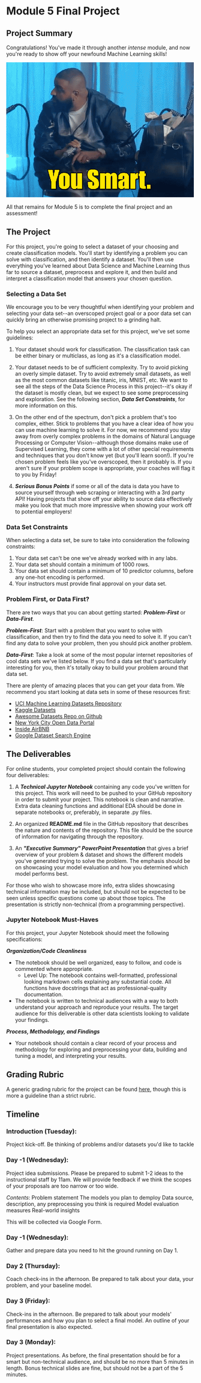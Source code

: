 
# Module 5 Final Project

## Project Summary

Congratulations! You've made it through another _intense_ module, and now you're ready to show off your newfound Machine Learning skills!

![awesome](images/smart.gif)

All that remains for Module 5 is to complete the final project and an assessment!

## The Project

For this project, you're going to select a dataset of your choosing and create classification models. You'll start by identifying a problem you can solve with classification, and then identify a dataset. You'll then use everything you've learned about Data Science and Machine Learning thus far to source a dataset, preprocess and explore it, and then build and interpret a classification model that answers your chosen question.


### Selecting a Data Set

We encourage you to be very thoughtful when identifying your problem and selecting your data set--an overscoped project goal or a poor data set can quickly bring an otherwise promising project to a grinding halt.

To help you select an appropriate data set for this project, we've set some guidelines:

1. Your dataset should work for classification. The classification task can be either binary or multiclass, as long as it's a classification model.   

2. Your dataset needs to be of sufficient complexity. Try to avoid picking an overly simple dataset. Try to avoid extremely small datasets, as well as the most common datasets like titanic, iris, MNIST, etc. We want to see all the steps of the Data Science Process in this project--it's okay if the dataset is mostly clean, but we expect to see some preprocessing and exploration. See the following section, **_Data Set Constraints_**, for more information on this.   

3. On the other end of the spectrum, don't pick a problem that's too complex, either. Stick to problems that you have a clear idea of how you can use machine learning to solve it. For now, we recommend you stay away from overly complex problems in the domains of Natural Language Processing or Computer Vision--although those domains make use of Supervised Learning, they come with a lot of other special requirements and techniques that you don't know yet (but you'll learn soon!). If you're chosen problem feels like you've overscoped, then it probably is. If you aren't sure if your problem scope is appropriate, your coaches will  flag it to you by Friday!  

4. **_Serious Bonus Points_** if some or all of the data is data you have to source yourself through web scraping or interacting with a 3rd party API! Having projects that show off your ability to source data effectively make you look that much more impressive when showing your work off to potential employers!

### Data Set Constraints

When selecting a data set, be sure to take into consideration the following constraints:

1. Your data set can't be one we've already worked with in any labs.
2. Your data set should contain a minimum of 1000 rows.    
3. Your data set should contain a minimum of 10 predictor columns, before any one-hot encoding is performed.   
4. Your instructors must provide final approval on your data set.

### Problem First, or Data First?

There are two ways that you can about getting started: **_Problem-First_** or **_Data-First_**.

**_Problem-First_**: Start with a problem that you want to solve with classification, and then try to find the data you need to solve it.  If you can't find any data to solve your problem, then you should pick another problem.

**_Data-First_**: Take a look at some of the most popular internet repositories of cool data sets we've listed below. If you find a data set that's particularly interesting for you, then it's totally okay to build your problem around that data set.

There are plenty of amazing places that you can get your data from. We recommend you start looking at data sets in some of these resources first:

* [UCI Machine Learning Datasets Repository](https://archive.ics.uci.edu/ml/datasets.html)
* [Kaggle Datasets](https://www.kaggle.com/datasets)
* [Awesome Datasets Repo on Github](https://github.com/awesomedata/awesome-public-datasets)
* [New York City Open Data Portal](https://opendata.cityofnewyork.us/)
* [Inside AirBNB ](http://insideairbnb.com/)
* [Google Dataset Search Engine](https://toolbox.google.com/datasetsearch)


## The Deliverables

For online students, your completed project should contain the following four deliverables:

1. A **_Technical Jupyter Notebook_** containing any code you've written for this project. This work will need to be pushed to your GitHub repository in order to submit your project.  This notebook is clean and narrative. Extra data cleaning functions and additional EDA should be done in separate notebooks or, preferably, in separate .py files.

2. An organized **README.md** file in the GitHub repository that describes the nature and contents of the repository. This file should be the source of information for navigating through the repository. 

4. An **_"Executive Summary" PowerPoint Presentation_** that gives a brief overview of your problem & dataset and shows the different models you've generated trying to solve the problem.  The emphasis should be on showcasing your model evaluation and how you determined which model performs best.
  
For those who wish to showcase more info, extra slides showcasing technical information may be included, but should not be expected to be seen unless specific questions come up about those topics.  The presentation is strictly non-technical (from a programming perspective).

### Jupyter Notebook Must-Haves

For this project, your Jupyter Notebook should meet the following specifications:

**_Organization/Code Cleanliness_**

* The notebook should be well organized, easy to follow, and code is commented where appropriate.  
    * Level Up: The notebook contains well-formatted, professional looking markdown cells explaining any substantial code. All functions have docstrings that act as professional-quality documentation.  
* The notebook is written to technical audiences with a way to both understand your approach and reproduce your results. The target audience for this deliverable is other data scientists looking to validate your findings.  

**_Process, Methodology, and Findings_**

* Your notebook should contain a clear record of your process and methodology for exploring and preprocessing your data, building and tuning a model, and interpreting your results.

## Grading Rubric 

A generic grading rubric for the project can be found [here](https://github.com/learn-co-curriculum/dsc-mod-5-project/blob/master/module5_project_rubric.pdf), though this is more a guideline than a strict rubric.

## Timeline
### Introduction (Tuesday):
Project kick-off.  Be thinking of problems and/or datasets you'd like to tackle

### Day -1 (Wednesday):
Project idea submissions.  Please be prepared to submit 1-2 ideas to the instructional staff by 11am. We will provide feedback if we think the scopes of your proposals are too narrow or too wide.

_Contents_:
Problem statement
The models you plan to demploy
Data source, description, any preprocessing you think is required
Model evaluation measures
Real-world insights

This will be collected via Google Form.

### Day -1 (Wednesday):
Gather and prepare data you need to hit the ground running on Day 1.

### Day 2 (Thursday):
Coach check-ins in the afternoon. Be prepared to talk about your data, your problem, and your baseline model.

### Day 3 (Friday):
Check-ins in the afternoon. Be prepared to talk about your models' performances and how you plan to select a final model. An outline of your final presentation is also expected.

### Day 3 (Monday):
Project presentations. As before, the final presentation should be for a smart but non-technical audience, and should be no more than 5 minutes in length. Bonus technical slides are fine, but should not be a part of the 5 minutes.
